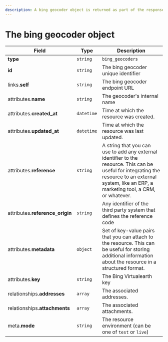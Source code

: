 ```yaml
---
description: A bing geocoder object is returned as part of the response body of each successful list, retrieve, create or update API call.
---
```


# The bing geocoder object

| Field          | Type     | Description                                  |
| -------------- | -------- | -------------------------------------------- |
| **type**       | `string` | `bing_geocoders`                        |
| **id**         | `string` | The bing geocoder unique identifier  |
| links.**self** | `string` | The bing geocoder endpoint URL       |
| attributes.**name** | `string` | The geocoder's internal name |
| attributes.**created_at** | `datetime` | Time at which the resource was created. |
| attributes.**updated_at** | `datetime` | Time at which the resource was last updated. |
| attributes.**reference** | `string` | A string that you can use to add any external identifier to the resource. This can be useful for integrating the resource to an external system, like an ERP, a marketing tool, a CRM, or whatever. |
| attributes.**reference_origin** | `string` | Any identifier of the third party system that defines the reference code |
| attributes.**metadata** | `object` | Set of key-value pairs that you can attach to the resource. This can be useful for storing additional information about the resource in a structured format. |
| attributes.**key** | `string` | The Bing Virtualearth key |
| relationships.**addresses** | `array` | The associated addresses. |
| relationships.**attachments** | `array` | The associated attachments. |
| meta.**mode** | `string` | The resource environment \(can be one of `test` or `live`\) |

